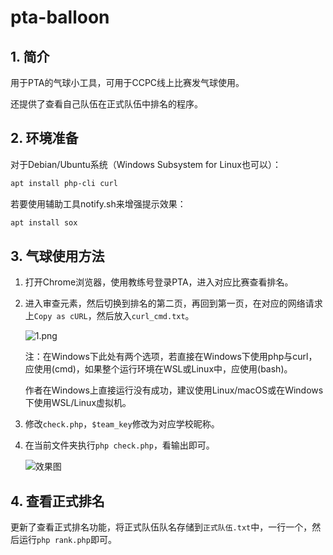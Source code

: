 # pta-balloon

## 1. 简介

用于PTA的气球小工具，可用于CCPC线上比赛发气球使用。

还提供了查看自己队伍在正式队伍中排名的程序。

## 2. 环境准备

对于Debian/Ubuntu系统（Windows Subsystem for Linux也可以）：

```bash
apt install php-cli curl
```

若要使用辅助工具notify.sh来增强提示效果：
```bash
apt install sox
```

## 3. 气球使用方法

1. 打开Chrome浏览器，使用教练号登录PTA，进入对应比赛查看排名。

2. 进入审查元素，然后切换到排名的第二页，再回到第一页，在对应的网络请求上`Copy as cURL`，然后放入`curl_cmd.txt`。

   ![1.png](readme/1.png)

   注：在Windows下此处有两个选项，若直接在Windows下使用php与curl，应使用(cmd)，如果整个运行环境在WSL或Linux中，应使用(bash)。

   作者在Windows上直接运行没有成功，建议使用Linux/macOS或在Windows下使用WSL/Linux虚拟机。

3. 修改`check.php`，`$team_key`修改为对应学校昵称。

4. 在当前文件夹执行`php check.php`，看输出即可。

   ![效果图](readme/2.png)
  

## 4. 查看正式排名

更新了查看正式排名功能，将正式队伍队名存储到`正式队伍.txt`中，一行一个，然后运行`php rank.php`即可。
